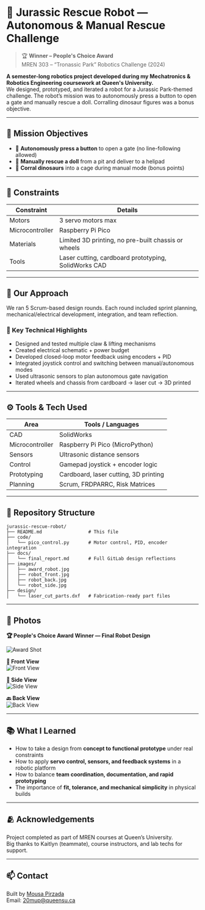 # 🦖 Jurassic Rescue Robot — Autonomous & Manual Rescue Challenge

> 🏆 **Winner – People's Choice Award**  
> MREN 303 – “Tronassic Park” Robotics Challenge (2024)

**A semester-long robotics project developed during my Mechatronics & Robotics Engineering coursework at Queen's University.**  
We designed, prototyped, and iterated a robot for a Jurassic Park-themed challenge. The robot’s mission was to autonomously press a button to open a gate and manually rescue a doll. Corralling dinosaur figures was a bonus objective.

---

## 🎯 Mission Objectives

- 🚪 **Autonomously press a button** to open a gate (no line-following allowed)
- 🧸 **Manually rescue a doll** from a pit and deliver to a helipad
- 🦕 **Corral dinosaurs** into a cage during manual mode (bonus points)

---

## 🔧 Constraints

| Constraint         | Details                                                  |
|-------------------|-----------------------------------------------------------|
| Motors            | 3 servo motors max                                        |
| Microcontroller   | Raspberry Pi Pico                                         |
| Materials         | Limited 3D printing, no pre-built chassis or wheels       |
| Tools             | Laser cutting, cardboard prototyping, SolidWorks CAD      |

---

## 🧠 Our Approach

We ran 5 Scrum-based design rounds. Each round included sprint planning, mechanical/electrical development, integration, and team reflection.

### 🧪 Key Technical Highlights

- Designed and tested multiple claw & lifting mechanisms
- Created electrical schematic + power budget
- Developed closed-loop motor feedback using encoders + PID
- Integrated joystick control and switching between manual/autonomous modes
- Used ultrasonic sensors to plan autonomous gate navigation
- Iterated wheels and chassis from cardboard → laser cut → 3D printed

---

## ⚙️ Tools & Tech Used

| Area         | Tools / Languages                 |
|--------------|-----------------------------------|
| CAD          | SolidWorks                        |
| Microcontroller | Raspberry Pi Pico (MicroPython) |
| Sensors      | Ultrasonic distance sensors       |
| Control      | Gamepad joystick + encoder logic  |
| Prototyping  | Cardboard, laser cutting, 3D printing |
| Planning     | Scrum, FRDPARRC, Risk Matrices    |

---

## 📁 Repository Structure

```
jurassic-rescue-robot/
├── README.md                 # This file
├── code/
│   └── pico_control.py       # Motor control, PID, encoder integration
├── docs/
│   └── final_report.md       # Full GitLab design reflections
├── images/
│   ├── award_robot.jpg
│   ├── robot_front.jpg
│   ├── robot_back.jpg
│   └── robot_side.jpg
├── design/
│   └── laser_cut_parts.dxf   # Fabrication-ready part files
```

---

## 📸 Photos

**🏆 People's Choice Award Winner — Final Robot Design**

![Award Shot](images/award_robot.jpg)

**📐 Front View**  
![Front View](images/robot_front.jpg)

**🔧 Side View**  
![Side View](images/robot_side.jpg)

**🔙 Back View**  
![Back View](images/robot_back.jpg)

---

## 📚 What I Learned

- How to take a design from **concept to functional prototype** under real constraints  
- How to apply **servo control, sensors, and feedback systems** in a robotic platform  
- How to balance **team coordination, documentation, and rapid prototyping**  
- The importance of **fit, tolerance, and mechanical simplicity** in physical builds

---

## 🫂 Acknowledgements

Project completed as part of MREN courses at Queen’s University.  
Big thanks to Kaitlyn (teammate), course instructors, and lab techs for support.

---

## 📫 Contact

Built by [Mousa Pirzada](https://www.linkedin.com/in/mousa-pirzada/)  
Email: 20mup@queensu.ca
